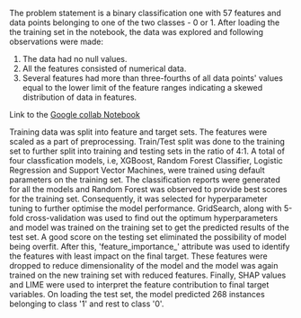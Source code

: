 The problem statement is a binary classification one with 57 features and data points belonging to one of the two classes - 0 or 1. After loading the the training set in the notebook, the data was explored and following observations were made:

 1. The data had no null values.
 2. All the features consisted of numerical data. 
 3. Several features had more than three-fourths of all data points' values equal to the lower limit of the feature ranges indicating a skewed distribution of data in features.

Link to the  [Google collab Notebook](https://colab.research.google.com/drive/1kigZ7otC8XWrI-S0EuJoO5gqwpRtFcN-?usp=sharing)

Training data was split into feature and target sets. The features were scaled as a part of preprocessing. Train/Test split was done to the training set to further split into training and testing sets in the ratio of 4:1. A total of four classfication models, i.e, XGBoost, Random Forest Classifier, Logistic Regression and Support Vector Machines, were trained using default parameters on the training set. The classification reports were generated for all the models and Random Forest was observed to provide best scores for the training set. Consequently, it was selected for hyperparameter tuning to further optimise the model performance. GridSearch, along with 5-fold cross-validation was used to find out the optimum hyperparameters and model was trained on the training set to get the predicted results of the test set. A good score on the testing set eliminated the possibility of model being overfit. After this, 'feature_importance_' attribute was used to identify the features with least impact on the final target. These features were dropped to reduce dimensionality of the model and the model was again trained on the new training set with reduced features. Finally, SHAP values and LIME were used to interpret the feature contribution to final target variables. On loading the test set, the model predicted 268 instances belonging to class '1' and rest to class '0'.
